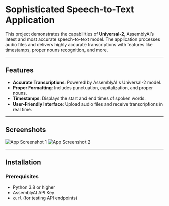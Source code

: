 # Sophisticated Speech-to-Text Application

This project demonstrates the capabilities of **Universal-2**, AssemblyAI’s latest and most accurate speech-to-text model. The application processes audio files and delivers highly accurate transcriptions with features like timestamps, proper nouns recognition, and more.

---

## Features
- **Accurate Transcriptions**: Powered by AssemblyAI's Universal-2 model.
- **Proper Formatting**: Includes punctuation, capitalization, and proper nouns.
- **Timestamps**: Displays the start and end times of spoken words.
- **User-Friendly Interface**: Upload audio files and receive transcriptions in real time.

---

## Screenshots
![App Screenshot 1](https://via.placeholder.com/600x400)
![App Screenshot 2](https://via.placeholder.com/600x400)

---

## Installation
### Prerequisites
- Python 3.8 or higher
- AssemblyAI API Key
- `curl` (for testing API endpoints)
